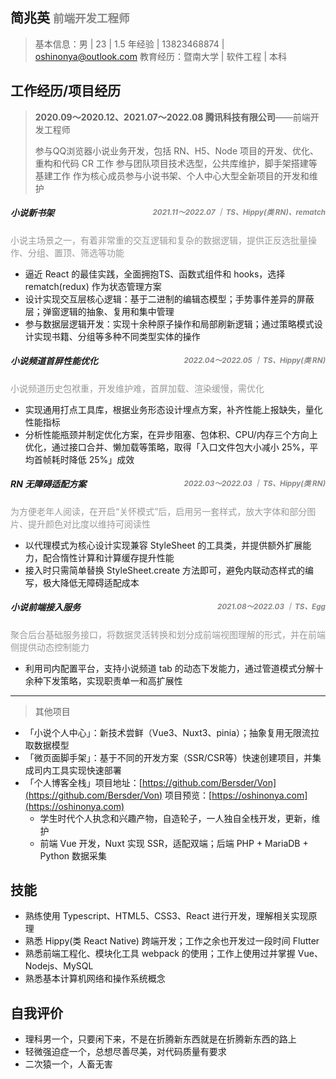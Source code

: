## 简兆英  <small style="color:#888">前端开发工程师</small>
>基本信息：男 | 23 | 1.5 年经验 | 13823468874 | oshinonya@outlook.com
>教育经历：暨南大学 | 软件工程 | 本科

## 工作经历/项目经历
> **2020.09～2020.12、2021.07～2022.08 腾讯科技有限公司**——前端开发工程师
>
> 参与QQ浏览器小说业务开发，包括 RN、H5、Node 项目的开发、优化、重构和代码 CR 工作
> 参与团队项目技术选型，公共库维护，脚手架搭建等基建工作
> 作为核心成员参与小说书架、个人中心大型全新项目的开发和维护

##### 小说新书架<small style="color:#888;float:right">2021.11～2022.07 ｜ TS、Hippy(类 RN)、rematch</small>

<font color='#999'>小说主场景之一，有着非常重的交互逻辑和复杂的数据逻辑，提供正反选批量操作、分组、置顶、筛选等功能</font>

- 逼近 React 的最佳实践，全面拥抱TS、函数式组件和 hooks，选择 rematch(redux) 作为状态管理方案
- 设计实现交互层核心逻辑：基于二进制的编辑态模型；手势事件差异的屏蔽层；弹窗逻辑的抽象、复用和集中管理
- 参与数据层逻辑开发：实现十余种原子操作和局部刷新逻辑；通过策略模式设计实现书籍、分组等多种不同类型实体的操作

##### 小说频道首屏性能优化<small style="color:#888;float:right;">2022.04～2022.05 ｜ TS、Hippy(类 RN)</small>

<font color='#999'>小说频道历史包袱重，开发维护难，首屏加载、渲染缓慢，需优化</font>

- 实现通用打点工具库，根据业务形态设计埋点方案，补齐性能上报缺失，量化性能指标
- 分析性能瓶颈并制定优化方案，在异步阻塞、包体积、CPU/内存三个方向上优化，通过接口合并、懒加载等策略，取得「入口文件包大小减小 25%，平均首帧耗时降低 25%」成效

##### RN 无障碍适配方案<small style="color:#888;float:right">2022.03～2022.03 ｜ TS、Hippy(类 RN)</small>

<font color='#999'>为方便老年人阅读，在开启“关怀模式”后，启用另一套样式，放大字体和部分图片、提升颜色对比度以维持可阅读性</font>

- 以代理模式为核心设计实现兼容 StyleSheet 的工具类，并提供额外扩展能力，配合惰性计算和计算缓存提升性能
- 接入时只需简单替换 StyleSheet.create 方法即可，避免内联动态样式的编写，极大降低无障碍适配成本

##### 小说前端接入服务<small style="color:#888;float:right">2021.08～2022.03 ｜ TS、Egg</small>

<font color='#999'>聚合后台基础服务接口，将数据灵活转换和划分成前端视图理解的形式，并在前端侧提供动态控制能力</font>

- 利用司内配置平台，支持小说频道 tab 的动态下发能力，通过管道模式分解十余种下发策略，实现职责单一和高扩展性

___

> 其他项目

- 「小说个人中心」：新技术尝鲜（Vue3、Nuxt3、pinia）；抽象复用无限流拉取数据模型
- 「微页面脚手架」：基于不同的开发方案（SSR/CSR等）快速创建项目，并集成司内工具实现快速部署
- 「个人博客全栈」项目地址：[https://github.com/Bersder/Von](https://github.com/Bersder/Von) 项目预览：[https://oshinonya.com](https://oshinonya.com) 
  - 学生时代个人执念和兴趣产物，自造轮子，一人独自全栈开发，更新，维护
  - 前端 Vue 开发，Nuxt 实现 SSR，适配双端；后端 PHP + MariaDB + Python 数据采集

## 技能

- 熟练使用 Typescript、HTML5、CSS3、React 进行开发，理解相关实现原理
- 熟悉 Hippy(类 React Native) 跨端开发；工作之余也开发过一段时间 Flutter
- 熟悉前端工程化、模块化工具 webpack 的使用；工作上使用过并掌握 Vue、Nodejs、MySQL
- 熟悉基本计算机网络和操作系统概念

## 自我评价

- 理科男一个，只要闲下来，不是在折腾新东西就是在折腾新东西的路上
- 轻微强迫症一个，总想尽善尽美，对代码质量有要求
- 二次猿一个，人畜无害
